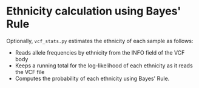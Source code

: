 Ethnicity calculation using Bayes' Rule
=======================================

Optionally, `vcf_stats.py` estimates the ethnicity of each sample as follows:

- Reads allele frequencies by ethnicity from the INFO field of the VCF body
- Keeps a running total for the log-likelihood of each ethnicity as it reads the VCF file
- Computes the probability of each ethnicity using Bayes' Rule.
